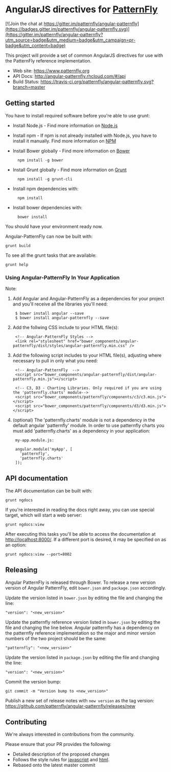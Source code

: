 # AngularJS directives for [PatternFly](https://www.patternfly.org) 

[![Join the chat at https://gitter.im/patternfly/angular-patternfly](https://badges.gitter.im/patternfly/angular-patternfly.svg)](https://gitter.im/patternfly/angular-patternfly?utm_source=badge&utm_medium=badge&utm_campaign=pr-badge&utm_content=badge)

This project will provide a set of common AngularJS directives for use with the PatternFly reference implementation.

* Web site: https://www.patternfly.org
* API Docs: http://angular-patternfly.rhcloud.com/#/api
* Build Status: https://travis-ci.org/patternfly/angular-patternfly.svg?branch=master

## Getting started

You have to install required software before you're able to use grunt:

* Install Node.js - Find more information on [Node.js](http://nodejs.org/)
* Install npm - If npm is not already installed with Node.js, you have to install it manually. Find more information on [NPM](https://www.npmjs.org/)
* Install Bower globally - Find more information on [Bower](http://bower.io/)

        npm install -g bower
* Install Grunt globally - Find more information on [Grunt](http://gruntjs.com/)

        npm install -g grunt-cli
* Install npm dependencies with:

        npm install
* Install bower dependencies with:

        bower install

You should have your environment ready now.

Angular-PatternFly can now be built with:
```shell
grunt build
```

To see all the grunt tasks that are available:
```shell
grunt help
```

### Using Angular-PatternFly In Your Application

Note:

1. Add Angular and Angular-PatternFly as a dependencies for your project and you'll receive all the libraries you'll need:

        $ bower install angular --save
        $ bower install angular-patternfly --save

2. Add the follwing CSS include to your HTML file(s):

        <!-- Angular-PatternFly Styles -->
        <link rel="stylesheet" href="bower_components/angular-patternfly/dist/styles/angular-patternfly.min.css" />

3. Add the following script includes to your HTML file(s), adjusting where necessary to pull in only what you need:

        <!-- Angular-PatternFly  -->
        <script src="bower_components/angular-patternfly/dist/angular-patternfly.min.js"></script>

        <!-- C3, D3 - Charting Libraries. Only required if you are using the 'patternfly.charts' module-->
        <script src="bower_components/patternfly/components/c3/c3.min.js"></script>
        <script src="bower_components/patternfly/components/d3/d3.min.js"></script>

4. (optional) The 'patternfly.charts' module is not a dependency in the default angular 'patternfly' module.
   In order to use patternfly charts you must add 'patternfly.charts' as a dependency in your application:

        my-app.module.js:

        angular.module('myApp', [
          'patternfly',
          'patternfly.charts'
        ]);

## API documentation

The API documentation can be built with:
```shell
grunt ngdocs
```

If you're interested in reading the docs right away, you can use special target, which will start a web server:
```shell
grunt ngdocs:view
```

After executing this tasks you'll be able to access the documentation at [http://localhost:8000/](http://localhost:8000/). If a different port is desired, it may be specified on as an option:
```shell
grunt ngdocs:view --port=8002
```

## Releasing

Angular PatternFly is released through Bower. To release a new version version of Angular PatternFly, edit `bower.json` and `package.json` accordingly.

Update the version listed in `bower.json` by editing the file and changing the line:

```
"version": "<new_version>"
```

Update the patternfly reference version listed in `bower.json` by editing the file and changing the line below. Angular patternfly has a dependency on the patternfly reference implementation so the major and minor version numbers of the two project should be the same:
```
"patternfly": "<new_version>"
```


Update the version listed in `package.json` by editing the file and changing the line:

```
"version": "<new_version>"
```

Commit the version bump:

```
git commit -m "Version bump to <new_version>"
```

Publish a new set of release notes with ```new version``` as the tag version:
https://github.com/patternfly/angular-patternfly/releases/new

## Contributing

We're always interested in contributions from the community.

Please ensure that your PR provides the following:

* Detailed description of the proposed changes
* Follows the style rules for [javascript](eslint.yaml) and [html](.htmlhintrc).
* Rebased onto the latest master commit
